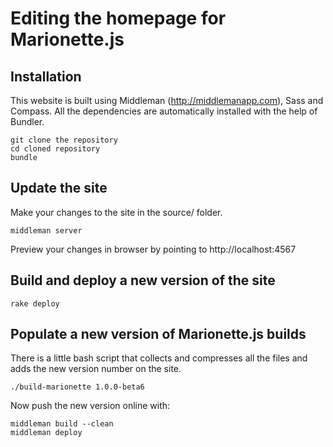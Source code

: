 Editing the homepage for Marionette.js
=============


Installation
-----------

This website is built using Middleman (http://middlemanapp.com), Sass and Compass.  All the dependencies are automatically installed with the help of Bundler.

    git clone the repository
    cd cloned repository
    bundle


Update the site
-----
    
Make your changes to the site in the source/ folder.

    middleman server

Preview your changes in browser by pointing to http://localhost:4567


Build and deploy a new version of the site
-----

    rake deploy


Populate a new version of Marionette.js builds
-----

There is a little bash script that collects and compresses all the files and adds the new version number on the site.

    ./build-marionette 1.0.0-beta6
    
Now push the new version online with:

    middleman build --clean
    middleman deploy
    
